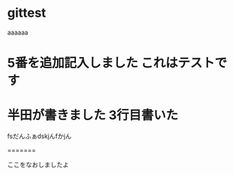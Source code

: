 # gittest


aaaaaa

5番を追加記入しました
これはテストです
=======


半田が書きました
3行目書いた
=======
fsだんふぁdskjんfかjん

=======

ここをなおしましたよ

